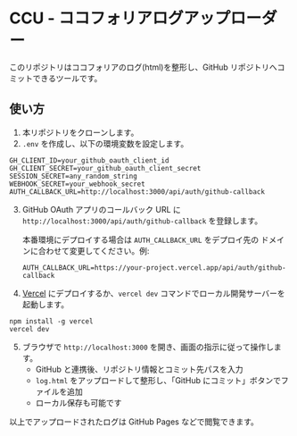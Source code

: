 # CCU - ココフォリアログアップローダー

このリポジトリはココフォリアのログ(html)を整形し、GitHub リポジトリへコミットできるツールです。

## 使い方

1. 本リポジトリをクローンします。
2. `.env` を作成し、以下の環境変数を設定します。

```
GH_CLIENT_ID=your_github_oauth_client_id
GH_CLIENT_SECRET=your_github_oauth_client_secret
SESSION_SECRET=any_random_string
WEBHOOK_SECRET=your_webhook_secret
AUTH_CALLBACK_URL=http://localhost:3000/api/auth/github-callback
```

3. GitHub OAuth アプリのコールバック URL に
   `http://localhost:3000/api/auth/github-callback` を登録します。

   本番環境にデプロイする場合は `AUTH_CALLBACK_URL` をデプロイ先の
   ドメインに合わせて変更してください。例:

   ```
   AUTH_CALLBACK_URL=https://your-project.vercel.app/api/auth/github-callback
   ```

4. [Vercel](https://vercel.com/) にデプロイするか、`vercel dev` コマンドでローカル開発サーバーを起動します。

```
npm install -g vercel
vercel dev
```

5. ブラウザで `http://localhost:3000` を開き、画面の指示に従って操作します。
   - GitHub と連携後、リポジトリ情報とコミット先パスを入力
   - `log.html` をアップロードして整形し、「GitHub にコミット」ボタンでファイルを追加
   - ローカル保存も可能です

以上でアップロードされたログは GitHub Pages などで閲覧できます。
